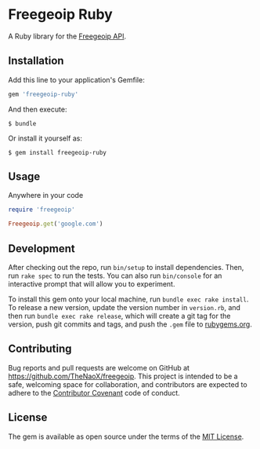 # Freegeoip Ruby

A Ruby library for the [Freegeoip API](http://freegeoip.net).

## Installation

Add this line to your application's Gemfile:

```ruby
gem 'freegeoip-ruby'
```

And then execute:

    $ bundle

Or install it yourself as:

    $ gem install freegeoip-ruby

## Usage

Anywhere in your code

```ruby
require 'freegeoip'

Freegeoip.get('google.com')
```

## Development

After checking out the repo, run `bin/setup` to install dependencies. Then, run `rake spec` to run the tests. You can also run `bin/console` for an interactive prompt that will allow you to experiment.

To install this gem onto your local machine, run `bundle exec rake install`. To release a new version, update the version number in `version.rb`, and then run `bundle exec rake release`, which will create a git tag for the version, push git commits and tags, and push the `.gem` file to [rubygems.org](https://rubygems.org).

## Contributing

Bug reports and pull requests are welcome on GitHub at https://github.com/TheNaoX/freegeoip. This project is intended to be a safe, welcoming space for collaboration, and contributors are expected to adhere to the [Contributor Covenant](http://contributor-covenant.org) code of conduct.


## License

The gem is available as open source under the terms of the [MIT License](http://opensource.org/licenses/MIT).

